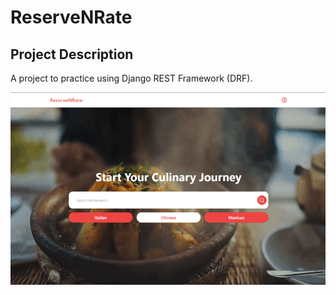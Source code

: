 # ReserveNRate

## Project Description
A project to practice using Django REST Framework (DRF).

![Website Demo](website.gif)